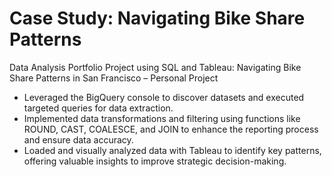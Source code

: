# Case Study: Navigating Bike Share Patterns


Data Analysis Portfolio Project using SQL and Tableau: Navigating Bike Share Patterns in San Francisco
– Personal Project	
-	Leveraged the BigQuery console to discover datasets and executed targeted queries for data extraction.
-	Implemented data transformations and filtering using functions like ROUND, CAST, COALESCE, and JOIN to enhance the reporting process and ensure data accuracy.
-	Loaded and visually analyzed data with Tableau to identify key patterns, offering valuable insights to improve strategic decision-making.
























